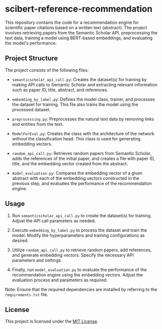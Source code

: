 # scibert-reference-recommendation

This repository contains the code for a recommendation engine for scientific paper citations based on a written text (abstract). The project involves retrieving papers from the Semantic Scholar API, preprocessing the text data, training a model using BERT-based embeddings, and evaluating the model's performance.

## Project Structure

The project consists of the following files:

- `semanticscholar_api_call.py`: Creates the dataset(s) for training by making API calls to Semantic Scholar and extracting relevant information such as paper ID, title, abstract, and references.

- `embedding_by_label.py`: Defines the model class, trainer, and processes the dataset for training. This file also trains the model using the processed dataset.

- `preprocessing.py`: Preprocesses the natural text data by removing links and entities from the text.

- `ModelForEval.py`: Creates the class with the architecture of the network without the classification head. This class is used for generating embedding vectors.

- `random_api_call.py`: Retrieves random papers from Semantic Scholar, adds the references of the initial paper, and creates a file with paper ID, title, and the embedding vector created from the abstract.

- `model_evaluation.py`: Compares the embedding vector of a given abstract with each of the embedding vectors constructed in the previous step, and evaluates the performance of the recommendation engine.

## Usage

1. Run `semanticscholar_api_call.py` to create the dataset(s) for training. Adjust the API call parameters as needed.

2. Execute `embedding_by_label.py` to process the dataset and train the model. Modify the hyperparameters and training configurations as desired.

3. Utilize `random_api_call.py` to retrieve random papers, add references, and generate embedding vectors. Specify the necessary API parameters and settings.

4. Finally, run `model_evaluation.py` to evaluate the performance of the recommendation engine using the embedding vectors. Adjust the evaluation process and parameters as required.

Note: Ensure that the required dependencies are installed by referring to the `requirements.txt` file.

## License

This project is licensed under the [MIT License](LICENSE).

